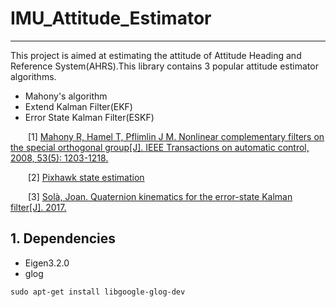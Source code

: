 # IMU_Attitude_Estimator
---
This project is aimed at estimating the attitude of Attitude Heading and Reference System(AHRS).This library contains 3 popular attitude estimator algorithms.
- Mahony's algorithm
- Extend Kalman Filter(EKF)
- Error State Kalman Filter(ESKF)


&emsp;&emsp;[1] [Mahony R, Hamel T, Pflimlin J M. Nonlinear complementary filters on the special orthogonal group[J]. IEEE Transactions on automatic control, 2008, 53(5): 1203-1218.](http://ieeexplore.ieee.org/stamp/stamp.jsp?tp=&arnumber=4608934)

&emsp;&emsp;[2] [Pixhawk state estimation](https://pixhawk.org/_media/firmware/apps/attitude_estimator_ekf/ekf_excerptmasterthesis.pdf)

&emsp;&emsp;[3] [Solà, Joan. Quaternion kinematics for the error-state Kalman filter[J]. 2017.](http://219.216.82.193/cache/4/03/www.iri.upc.edu/bbcd603c764cd75e76df0968d16bc022/kinematics.pdf)

## 1. Dependencies
- Eigen3.2.0
- glog
```
sudo apt-get install libgoogle-glog-dev
```

